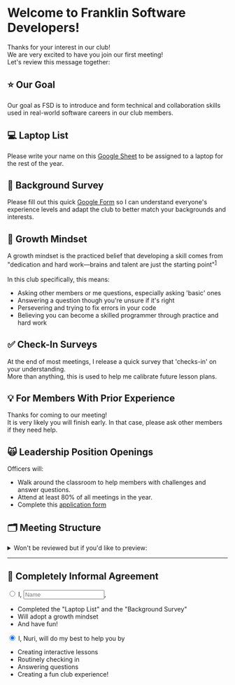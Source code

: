 # **Welcome to Franklin Software Developers!**
Thanks for your interest in our club!
<br>
We are very excited to have you join our first meeting!
<br>
Let's review this message together:

## ⭐️ **Our Goal**
Our goal as FSD is to introduce and form technical and collaboration skills used in real-world software careers in our club members.

## 💻 **Laptop List**
Please write your name on this <a href="https://docs.google.com/spreadsheets/d/1j9Qb_61J1rDr-baKMJC49y9E58KNPMjUvbD0iF0bv80/edit?usp=sharing" target="_blank">Google Sheet</a> to be assigned to a laptop for the rest of the year. <br>

## 📝 **Background Survey**
Please fill out this quick <a href="https://forms.gle/M1MpTCQPYNCbwexq8" target="_blank">Google Form</a> so I can understand everyone's experience levels and adapt the club to better match your backgrounds and interests. <br>

## 🧠 **Growth Mindset**
A growth mindset is the practiced belief that developing a skill comes from "dedication and hard work—brains and talent are just the starting point"<sup><a href="https://www.edweek.org/leadership/opinion-carol-dweck-revisits-the-growth-mindset/2015/09?cmp=cpc-goog-ew-growth%20mindset&ccid=growth%20mindset&ccag=growth%20mindset&cckw=%2Bgrowth%20%2Bmindset&cccv=content%20ad&gclid=Cj0KEQiAnvfDBRCXrabLl6-6t-0BEiQAW4SRUM7nekFnoTxc675qBMSJycFgwERohguZWVmNDcSUg5gaAk3I8P8HAQ" target="_blank">1</a></sup>
<br><br>
In this club specifically, this means:
- Asking other members or me questions, especially asking 'basic' ones
- Answering a question though you're unsure if it's right
- Persevering and trying to fix errors in your code
- Believing you can become a skilled programmer through practice and hard work

## ✅ **Check-In Surveys**
At the end of most meetings, I release a quick survey that 'checks-in' on your understanding. <br>
More than anything, this is used to help me calibrate future lesson plans.

## 💡 **For Members With Prior Experience**
Thanks for coming to our meeting! <br>
It is very likely you will finish early. In that case, please ask other members if they need help.

## 🙀 **Leadership Position Openings**
Officers will: 
- Walk around the classroom to help members with challenges and answer questions.
- Attend at least 80% of all meetings in the year.
- Complete this <a href="https://forms.gle/9pUaAzYT1GjmfkLk9" target="_blank">application form</a>

## 🗂️ **Meeting Structure**
<details>
<summary>Won't be reviewed but if you'd like to preview:</summary>
Most of our meetings follow this plan: 
<ol> 
<li>Open laptops</li>
<li>Members get a prewritten document that somewhat looks like this:
    <img src="images/meeting-structure.jpeg">
    <ul>
    <li>I live code and explain the "Tutorial" section</li>
        <ul style=“list-style-type:square”>
            <li>You can choose to code along with me or just watch</li>
            <li>I will also ask members to make predictions on what the code will output</li>
        </ul>
    <li>Under the "Challenge" section, you get your hands on the keyboard and practice what you've just learn</li>
    </ul>
</li>
1. At the end of the meeting I unlock a Check-In survey to see how comfortable you are with the material
</ol>
</details>
<hr>

## 🤝 **Completely Informal Agreement**
<input type = "radio"> I, <input type="textbox" placeholder="Name"></input>, 
    <ul>
        <li>Completed the "Laptop List" and the "Background Survey"</li>
        <li>Will adopt a growth mindset</li>
        <li>And have fun!</li>
    </ul>
</input>
<input type = "radio" checked="true"> I, Nuri, will do my best to help you by
    <ul>
        <li>Creating interactive lessons</li>
        <li>Routinely checking in</li>
        <li>Answering questions</li>
        <li>Creating a fun club experience!</li>
    </ul>